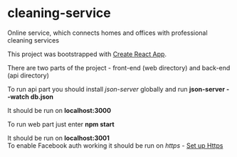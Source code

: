 # cleaning-service
Online service, which connects homes and offices with professional cleaning services

This project was bootstrapped with [Create React App](https://github.com/facebook/create-react-app).
<p>
  There are two parts of the project - front-end (web directory) and back-end (api directory)
</p>
<p>
  To run api part you should install <i>json-server</i> globally and run <b>json-server --watch db.json</b>
  <div>It should be run on <b>localhost:3000</b></div>
</p>

<p>
  To run web part just enter <b>npm start</b>
  <div>It should be run on <b>localhost:3001</b></div>
  To enable Facebook auth working it should be run on <i>https</i> - <a href="https://create-react-app.dev/docs/using-https-in-development/" target="_blank">Set up Https</a>
</p>

